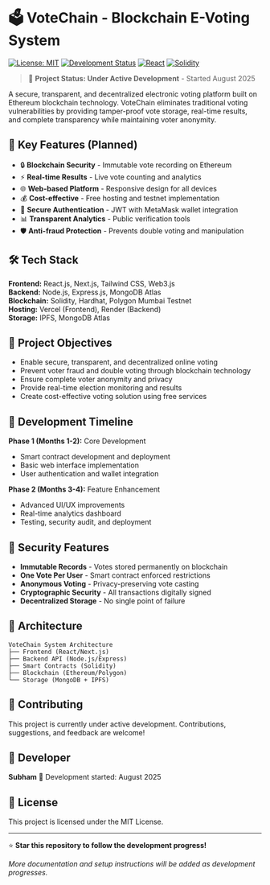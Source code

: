 # 🗳️ VoteChain - Blockchain E-Voting System

[![License: MIT](https://img.shields.io/badge/License-MIT-yellow.svg)](https://opensource.org/licenses/MIT)
[![Development Status](https://img.shields.io/badge/Status-Under%20Development-orange.svg)]()
[![React](https://img.shields.io/badge/React-18.2.0-blue.svg)](https://reactjs.org/)
[![Solidity](https://img.shields.io/badge/Solidity-0.8.19-lightgrey.svg)](https://soliditylang.org/)

> 🚧 **Project Status: Under Active Development** - Started August 2025

A secure, transparent, and decentralized electronic voting platform built on Ethereum blockchain technology. VoteChain eliminates traditional voting vulnerabilities by providing tamper-proof vote storage, real-time results, and complete transparency while maintaining voter anonymity.

## 🌟 Key Features (Planned)

- 🔒 **Blockchain Security** - Immutable vote recording on Ethereum
- ⚡ **Real-time Results** - Live vote counting and analytics
- 🌐 **Web-based Platform** - Responsive design for all devices
- 💰 **Cost-effective** - Free hosting and testnet implementation
- 🔐 **Secure Authentication** - JWT with MetaMask wallet integration
- 📊 **Transparent Analytics** - Public verification tools
- 🛡️ **Anti-fraud Protection** - Prevents double voting and manipulation

## 🛠️ Tech Stack

**Frontend:** React.js, Next.js, Tailwind CSS, Web3.js  
**Backend:** Node.js, Express.js, MongoDB Atlas  
**Blockchain:** Solidity, Hardhat, Polygon Mumbai Testnet  
**Hosting:** Vercel (Frontend), Render (Backend)  
**Storage:** IPFS, MongoDB Atlas

## 🎯 Project Objectives

- Enable secure, transparent, and decentralized online voting
- Prevent voter fraud and double voting through blockchain technology
- Ensure complete voter anonymity and privacy
- Provide real-time election monitoring and results
- Create cost-effective voting solution using free services

## 🚀 Development Timeline

**Phase 1 (Months 1-2):** Core Development
- Smart contract development and deployment
- Basic web interface implementation
- User authentication and wallet integration

**Phase 2 (Months 3-4):** Feature Enhancement
- Advanced UI/UX improvements
- Real-time analytics dashboard
- Testing, security audit, and deployment

## 🔐 Security Features

- **Immutable Records** - Votes stored permanently on blockchain
- **One Vote Per User** - Smart contract enforced restrictions
- **Anonymous Voting** - Privacy-preserving vote casting
- **Cryptographic Security** - All transactions digitally signed
- **Decentralized Storage** - No single point of failure

## 📁 Architecture

```
VoteChain System Architecture
├── Frontend (React/Next.js)
├── Backend API (Node.js/Express)
├── Smart Contracts (Solidity)
├── Blockchain (Ethereum/Polygon)
└── Storage (MongoDB + IPFS)
```

## 🤝 Contributing

This project is currently under active development. Contributions, suggestions, and feedback are welcome!

## 👤 Developer

**Subham** 
📅 Development started: August 2025

## 📄 License

This project is licensed under the MIT License.

---

⭐ **Star this repository to follow the development progress!**

*More documentation and setup instructions will be added as development progresses.*
